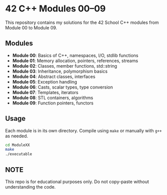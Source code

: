 # 42 C++ Modules 00–09

This repository contains my solutions for the 42 School C++ modules from Module 00 to Module 09.

## Modules

- **Module 00**: Basics of C++, namespaces, I/O, stdlib functions
- **Module 01**: Memory allocation, pointers, references, streams
- **Module 02**: Classes, member functions, std::string
- **Module 03**: Inheritance, polymorphism basics
- **Module 04**: Abstract classes, interfaces
- **Module 05**: Exception handling
- **Module 06**: Casts, scalar types, type conversion
- **Module 07**: Templates, iterators
- **Module 08**: STL containers, algorithms
- **Module 09**: Function pointers, functors

## Usage

Each module is in its own directory. Compile using `make` or manually with `g++` as needed.

```bash
cd ModuleXX
make
./executable
```
## NOTE
This repo is for educational purposes only. Do not copy-paste without understanding the code.
